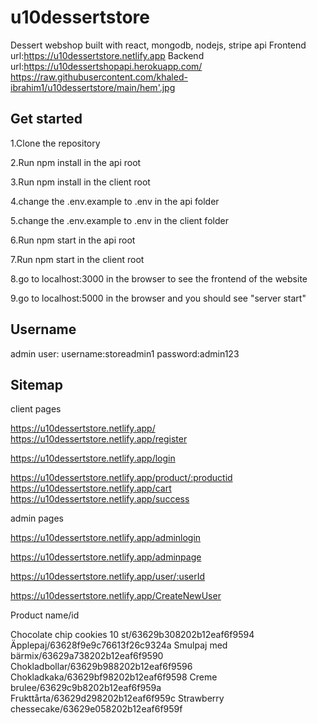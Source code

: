 # u10dessertstore
Dessert webshop built with react, mongodb, nodejs, stripe api
Frontend url:https://u10dessertstore.netlify.app
Backend url:https://u10dessertshopapi.herokuapp.com/
https://raw.githubusercontent.com/khaled-ibrahim1/u10dessertstore/main/hem'.jpg

## Get started

1.Clone the repository

2.Run npm install in the api root

3.Run npm install in the client root

4.change the .env.example to .env in the api folder

5.change the .env.example to .env in the client folder

6.Run npm start in the api root

7.Run npm start in the client root

8.go to localhost:3000 in the browser to see the frontend of the website

9.go to localhost:5000 in the browser and you should see "server start"

## Username
admin user: username:storeadmin1 password:admin123

## Sitemap 

client pages

https://u10dessertstore.netlify.app/
https://u10dessertstore.netlify.app/register

https://u10dessertstore.netlify.app/login

https://u10dessertstore.netlify.app/product/:productid
https://u10dessertstore.netlify.app/cart
https://u10dessertstore.netlify.app/success


admin pages

https://u10dessertstore.netlify.app/adminlogin

https://u10dessertstore.netlify.app/adminpage

https://u10dessertstore.netlify.app/user/:userId

https://u10dessertstore.netlify.app/CreateNewUser
 
Product name/id

Chocolate chip cookies 10 st/63629b308202b12eaf6f9594
Äpplepaj/63628f9e9c76613f26c9324a
Smulpaj med bärmix/63629a738202b12eaf6f9590
Chokladbollar/63629b988202b12eaf6f9596
Chokladkaka/63629bf98202b12eaf6f9598
Creme brulee/63629c9b8202b12eaf6f959a
Frukttårta/63629d298202b12eaf6f959c
Strawberry chessecake/63629e058202b12eaf6f959f
